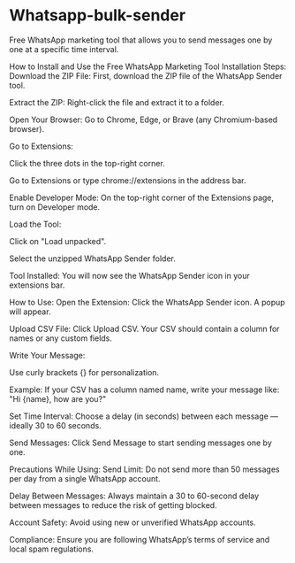 # Whatsapp-bulk-sender
Free WhatsApp marketing tool that allows you to send messages one by one at a specific time interval.


How to Install and Use the Free WhatsApp Marketing Tool
Installation Steps:
Download the ZIP File: First, download the ZIP file of the WhatsApp Sender tool.

Extract the ZIP: Right-click the file and extract it to a folder.

Open Your Browser: Go to Chrome, Edge, or Brave (any Chromium-based browser).

Go to Extensions:

Click the three dots in the top-right corner.

Go to Extensions or type chrome://extensions in the address bar.

Enable Developer Mode: On the top-right corner of the Extensions page, turn on Developer mode.

Load the Tool:

Click on "Load unpacked".

Select the unzipped WhatsApp Sender folder.

Tool Installed: You will now see the WhatsApp Sender icon in your extensions bar.

How to Use:
Open the Extension: Click the WhatsApp Sender icon. A popup will appear.

Upload CSV File: Click Upload CSV. Your CSV should contain a column for names or any custom fields.

Write Your Message:

Use curly brackets {} for personalization.

Example: If your CSV has a column named name, write your message like:
"Hi {name}, how are you?"

Set Time Interval: Choose a delay (in seconds) between each message — ideally 30 to 60 seconds.

Send Messages: Click Send Message to start sending messages one by one.

Precautions While Using:
Send Limit: Do not send more than 50 messages per day from a single WhatsApp account.

Delay Between Messages: Always maintain a 30 to 60-second delay between messages to reduce the risk of getting blocked.

Account Safety: Avoid using new or unverified WhatsApp accounts.

Compliance: Ensure you are following WhatsApp’s terms of service and local spam regulations.

